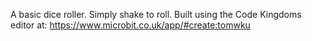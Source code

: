 A basic dice roller.  Simply shake to roll.  Built using the Code Kingdoms editor
at: https://www.microbit.co.uk/app/#create:tomwku

